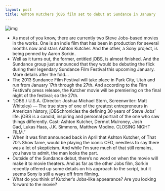 ```yaml
---
layout: post
title: Ashton Kutchers jOBS film set to debut at Sundance in January
---
```

![img](http://media.idownloadblog.com/wp-content/uploads/2012/12/kutcher-steve-jobs-wow.png)
* As most of you know, there are currently two Steve Jobs-based movies in the works. One is an indie film that has been in production for several months now and stars Ashton Kutcher. And the other, a Sony project, is being penned by Aaron Sorkin.
* Well as it turns out, the former, entitled jOBS, is almost finished. And the Sundance group just announced that they would be debuting the flick during their legendary Sundance Film Festival this upcoming January. More details after the fold…
* The 2013 Sundance Film Festival will take place in Park City, Utah and run from January 17th through the 27th. And according to the Film Festival’s press release, the Kutcher movie will be premiering on the final night of the festival; so the 27th.
* “jOBS / U.S.A. (Director: Joshua Michael Stern, Screenwriter: Matt Whiteley) — The true story of one of the greatest entrepreneurs in American history, jOBSchronicles the defining 30 years of Steve Jobs’ life. jOBS is a candid, inspiring and personal portrait of the one who saw things differently. Cast: Ashton Kutcher, Dermot Mulroney, Josh Gad, Lukas Haas, J.K. Simmons, Matthew Modine. CLOSING NIGHT FILM.”
* When it was first announced back in April that Ashton Kutcher, of That 70’s Show fame, would be playing the iconic CEO, needless to say there was a lot of skepticism. And while I’m sure much of that still remains, you have to admit, the man looks the part.
* Outside of the Sundance debut, there’s no word on when the movie will make it to movie theaters. And as far as the other Jobs film, Sorkin recently offered up some details on his approach to the script, but it seems Sony is still a ways off from filming.
* What do you think of Kutcher’s Jobs-like appearance? Are you looking forward to the movie?

